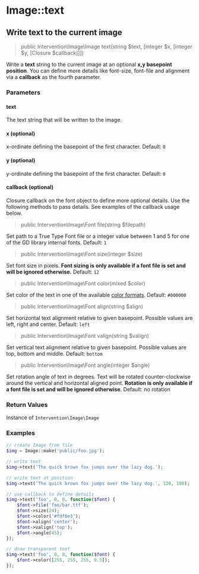 # Image::text
## Write text to the current image

> public Intervention\Image\Image text(string $text, [integer $x, [integer $y, [Closure $callback]]])

Write a **text** string to the current image at an optional **x,y basepoint position**. You can define more details like font-size, font-file and alignment via a **callback** as the fourth parameter.

### Parameters

#### text
The text string that will be written to the image.

#### x (optional)
x-ordinate defining the basepoint of the first character. Default: `0`

#### y (optional)
y-ordinate defining the basepoint of the first character. Default: `0`

#### callback (optional)
Closure callback on the font object to define more optional details. Use the following methods to pass details. See examples of the callback usage below.

> public Intervention\Image\Font file(string $filepath)

Set path to a True Type Font file or a integer value between 1 and 5 for one of the GD library internal fonts. Default: `1`

> public Intervention\Image\Font size(integer $size)

Set font size in pixels. **Font sizing is only available if a font file is set and will be ignored otherwise.** Default: `12`

> public Intervention\Image\Font color(mixed $color)

Set color of the text in one of the available [color formats](/v2/introduction/formats). Default: `#000000`

> public Intervention\Image\Font align(string $align)

Set horizontal text alignment relative to given basepoint. Possible values are left, right and center. Default: `left`

> public Intervention\Image\Font valign(string $valign)

Set vertical text alignment relative to given basepoint. Possible values are top, bottom and middle. Default: `bottom`

> public Intervention\Image\Font angle(integer $angle)

Set rotation angle of text in degrees. Text will be rotated counter-clockwise around the vertical and horizontal aligned point. **Rotation is only available if a font file is set and will be ignored otherwise**. Default: no rotation

### Return Values
Instance of `Intervention\Image\Image`

<a name="examples"></a>

### Examples

```php
// create Image from file
$img = Image::make('public/foo.jpg');

// write text
$img->text('The quick brown fox jumps over the lazy dog.');

// write text at position
$img->text('The quick brown fox jumps over the lazy dog.', 120, 100);

// use callback to define details
$img->text('foo', 0, 0, function($font) {
    $font->file('foo/bar.ttf');
    $font->size(24);
    $font->color('#fdf6e3');
    $font->align('center');
    $font->valign('top');
    $font->angle(45);
});

// draw transparent text
$img->text('foo', 0, 0, function($font) {
    $font->color([255, 255, 255, 0.5]);
});
```
